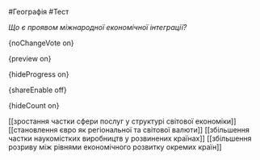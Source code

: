#Географія #Тест

*Що є проявом міжнародної економічної інтеграції?*

{noChangeVote on}

{preview on}

{hideProgress on}

{shareEnable off}

{hideCount on}

[[зростання частки сфери послуг у структурі світової економіки]]
[[становлення євро як регіональної та світової валюти]]
[[збільшення частки наукомістких виробництв у розвинених країнах]]
[[збільшення розриву між рівнями економічного розвитку окремих країн]]
